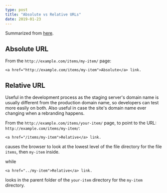 ```yaml
---
type: post
title: "Absolute vs Relative URLs"
date: 2019-01-23
---
```


Summarized from [here](https://html.com/anchors-links/#Specify_a_Hyperlink_Target_href).

## Absolute URL

From the `http://example.com/items/my-item/` page:
```
<a href="http://example.com/items/my-item">Absolute</a> link.
```

## Relative URL

Useful in the development process as the staging server's
domain name is usually different from the production domain name,
so developers can test more easily on both.
Also useful in case the site's domain name ever changing when a rebranding happens.

From the `http://example.com/items/your-item/` page,
to point to the URL: `http://example.com/items/my-item/`:

```
<a href="/items/my-item">Relative</a> link.
```
causes the browser to look at the lowest level of the file directory
for the file `items`, then `my-item` inside.

while
```
<a href="../my-item">Relative</a> link.
```
looks in the parent folder of the `your-item` directory
for the `my-item` directory.

